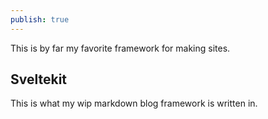 ```yaml
---
publish: true
---
```


This is by far my favorite framework for making sites. 
## Sveltekit
This is what my wip markdown blog framework is written in.